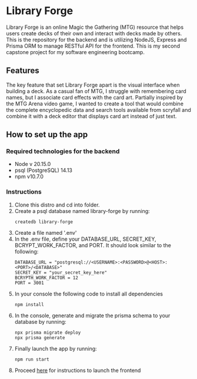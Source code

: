 # Library Forge

Library Forge is an online Magic the Gathering (MTG) resource that helps users create decks of their own and interact with decks made by others. This is the repository for the backend and is utilizing NodeJS, Express and Prisma ORM to manage RESTful API for the frontend. This is my second capstone project for my software engineering bootcamp.

## Features

The key feature that set Library Forge apart is the visual interface when building a deck. As a casual fan of MTG, I struggle with remembering card names, but I associate card effects with the card art. Partially inspired by the MTG Arena video game, I wanted to create a tool that would combine the complete encyclopedic data and search tools available from scryfall and combine it with a deck editor that displays card art instead of just text.

## How to set up the app

### Required technologies for the backend

- Node v 20.15.0
- psql (PostgreSQL) 14.13
- npm v10.7.0

### Instructions

1. Clone this distro and cd into folder.
2. Create a psql database named library-forge by running:
   ```
   createdb library-forge
   ```
3. Create a file named '.env'
4. In the .env file, define your DATABASE_URL, SECRET_KEY, BCRYPT_WORK_FACTOR, and PORT. It should look similar to the following:
   ```
   DATABASE_URL = "postgresql://<USERNAME>:<PASSWORD>@<HOST>:<PORT>/<DATABASE>"
   SECRET_KEY = "your_secret_key_here"
   BCRYPTH_WORK_FACTOR = 12
   PORT = 3001
   ```
5. In your console the following code to install all dependencies
   ```
   npm install
   ```
6. In the console, generate and migrate the prisma schema to your database by running:
   ```
   npx prisma migrate deploy
   npx prisma generate
   ```
7. Finally launch the app by running:
   ```
   npm run start
   ```
8. Proceed [here](https://github.com/user-owang/library-forge-frontend/blob/main/README.md) for instructions to launch the frontend

